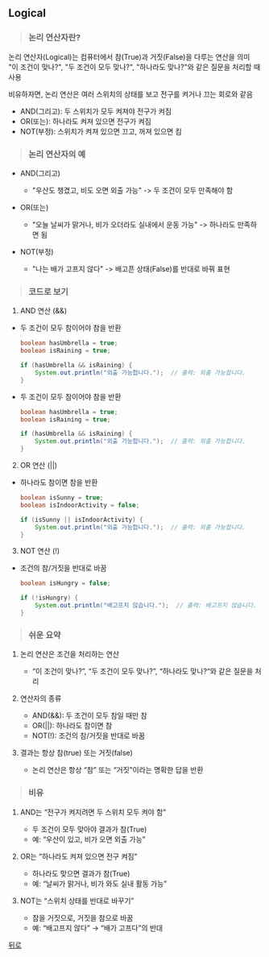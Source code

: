 ## Logical
> ### 논리 연산자란?
논리 연산자(Logical)는 컴퓨터에서 참(True)과 거짓(False)을 다루는 연산을 의미</br>
"이 조건이 맞나?", "두 조건이 모두 맞나?", "하나라도 맞나?"와 같은 질문을 처리할 때 사용

비유하자면, 논리 연산은 여러 스위치의 상태를 보고 전구를 켜거나 끄는 회로와 같음
- AND(그리고): 두 스위치가 모두 켜져야 전구가 켜짐
- OR(또는): 하나라도 켜져 있으면 전구가 켜짐
- NOT(부정): 스위치가 켜져 있으면 끄고, 꺼져 있으면 킴

> ### 논리 연산자의 예
- AND(그리고)
    - "우산도 챙겼고, 비도 오면 외출 가능" -> 두 조건이 모두 만족해야 함

- OR(또는)
    - "오늘 날씨가 맑거나, 비가 오더라도 실내에서 운동 가능" -> 하나라도 만족하면 됨

- NOT(부정)
    - "나는 배가 고프지 않다" -> 배고픈 상태(False)를 반대로 바꿔 표현

> ### 코드로 보기
1. AND 연산 (&&)
- 두 조건이 모두 참이어야 참을 반환
	```java
	boolean hasUmbrella = true;
	boolean isRaining = true;

	if (hasUmbrella && isRaining) {
		System.out.println("외출 가능합니다.");  // 출력: 외출 가능합니다.
	}
	```
- 두 조건이 모두 참이어야 참을 반환
	```java
	boolean hasUmbrella = true;
	boolean isRaining = true;

	if (hasUmbrella && isRaining) {
		System.out.println("외출 가능합니다.");  // 출력: 외출 가능합니다.
	}
	```

2. OR 연산 (||)
- 하나라도 참이면 참을 반환
	```java
	boolean isSunny = true;
	boolean isIndoorActivity = false;

	if (isSunny || isIndoorActivity) {
		System.out.println("외출 가능합니다.");  // 출력: 외출 가능합니다.
	}
	```

3. NOT 연산 (!)
- 조건의 참/거짓을 반대로 바꿈
	```java
	boolean isHungry = false;

	if (!isHungry) {
		System.out.println("배고프지 않습니다.");  // 출력: 배고프지 않습니다.
	}
	```

> ### 쉬운 요약
1.	논리 연산은 조건을 처리하는 연산
	- “이 조건이 맞나?”, “두 조건이 모두 맞나?”, “하나라도 맞나?“와 같은 질문을 처리

2.	연산자의 종류
	- AND(&&): 두 조건이 모두 참일 때만 참
	- OR(||): 하나라도 참이면 참
	- NOT(!): 조건의 참/거짓을 반대로 바꿈
3.	결과는 항상 참(true) 또는 거짓(false)
	- 논리 연산은 항상 “참” 또는 “거짓”이라는 명확한 답을 반환

> ### 비유
1.	AND는 “전구가 켜지려면 두 스위치 모두 켜야 함”
	- 두 조건이 모두 맞아야 결과가 참(True)
	- 예: “우산이 있고, 비가 오면 외출 가능”

2.	OR는 “하나라도 켜져 있으면 전구 켜짐”
	- 하나라도 맞으면 결과가 참(True)
	- 예: “날씨가 맑거나, 비가 와도 실내 활동 가능”
    
3.	NOT는 “스위치 상태를 반대로 바꾸기”
	- 참을 거짓으로, 거짓을 참으로 바꿈
	- 예: “배고프지 않다” → “배가 고프다”의 반대

[뒤로](java,md)